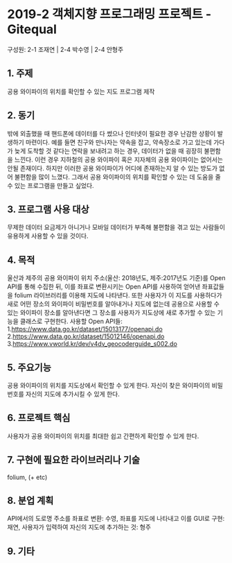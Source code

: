 # 2019-2 객체지향 프로그래밍 프로젝트 - **Gitequal**
구성원: 2-1 조재연 | 2-4 박수영 | 2-4 안형주

## 1. 주제
공용 와이파이의 위치를 확인할 수 있는 지도 프로그램 제작

## 2. 동기
밖에 외출했을 때 핸드폰에 데이터를 다 썼으나 인터넷이 필요한 경우 난감한 상황이 발생하기 마련이다. 예를 들면 친구와 만나자는 약속을 잡고, 약속장소로 가고 있는데 가다가 늦게 도착할 것 같다는 연락을 보내려고 하는 경우, 데이터가 없을 때 굉장히 불편함을 느낀다. 이런 경우 지하철의 공용 와이파이 혹은 지자체의 공용 와이파이는 없어서는 안될 존재이다. 하지만 이러한 공용 와이파이가 어디에 존재하는지 알 수 있는 방도가 없어 불편함을 많이 느꼈다. 그래서 공용 와이파이의 위치를 확인할 수 있는 데 도움을 줄 수 있는 프로그램을 만들고 싶었다.

## 3. 프로그램 사용 대상
무제한 데이터 요금제가 아니거나 모바일 데이터가 부족해 불편함을 겪고 있는 사람들이 유용하게 사용할 수 있을 것이다.

## 4. 목적
울산과 제주의 공용 와이파이 위치 주소(울산: 2018년도, 제주:2017년도 기준)를 Open API를 통해 수집한 뒤, 이를 좌표로 변환시키는 Open API를 사용하여 얻어낸 좌표값들을 folium 라이브러리를 이용해 지도에 나타낸다. 또한 사용자가 이 지도를 사용하다가 새로 어떤 장소의 와이파이 비밀번호를 알아내거나 지도에 없는데 공용으로 사용할 수 있는 와이파이 장소를 알아낸다면 그 장소를 사용자가 지도상에 새로 추가할 수 있는 기능을 클래스로 구현한다.
사용할 Open API들:
1.https://www.data.go.kr/dataset/15013177/openapi.do
2.https://www.data.go.kr/dataset/15012146/openapi.do
3.https://www.vworld.kr/dev/v4dv_geocoderguide_s002.do


## 5. 주요기능
공용 와이파이의 위치를 지도상에서 확인할 수 있게 한다.
자신이 찾은 와이파이의 비밀번호를 자신의 지도에 추가시킬 수 있게 한다.

## 6. 프로젝트 핵심
사용자가 공용 와이파이의 위치를 최대한 쉽고 간편하게 확인할 수 있게 한다.

## 7. 구현에 필요한 라이브러리나 기술
folium, (+ etc)

## 8. **분업 계획** 
API에서의 도로명 주소를 좌표로 변환: 수영,
좌표를 지도에 나타내고 이를 GUI로 구현: 재연,
사용자가 입력하여 자신의 지도에 추가하는 것: 형주

## 9. 기타


